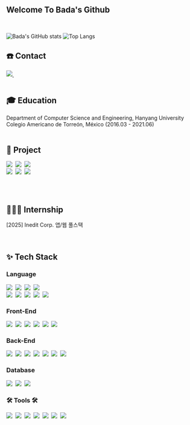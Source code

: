 ## Welcome To Bada's Github
<br>

  ![Bada's GitHub stats](https://github-readme-stats.vercel.app/api?username=BadaHong&show_icons=true&theme=radical) ![Top Langs](https://github-readme-stats.vercel.app/api/top-langs/?username=BadaHong)
<br>


## ☎️ Contact
<div align="left">
  <a href="mailto:hongbada0715@gmail.com">
    <img
      src="https://img.shields.io/badge/hongbada0715@gmail.com-D14836?style=for-the-badge&logo=gmail&logoColor=white"/>&nbsp
  </a>
</div>
<br>


## 🎓 Education
Department of Computer Science and Engineering, Hanyang University
<br>
Colegio Americano de Torreón, México (2016.03 - 2021.06)
<br><br>

## 🧩 Project
<div align="left">
  <img src="https://img.shields.io/badge/STUDULER-4479A1?style=for-the-badge&logo=STUDULER&logoColor=white" />&nbsp
  <img src="https://img.shields.io/badge/1822_PETMEETING-5FA04E?style=for-the-badge&logo=1822_PETMEETING&logoColor=white" />&nbsp
  <img src="https://img.shields.io/badge/THE_FRUITS-007396?style=for-the-badge&logo=THE_FRUITS&logoColor=white" />&nbsp
</div>
<div align="left">
  <img src="https://img.shields.io/badge/ChoiceBook-F05138?style=for-the-badge&logo=ChoiceBook&logoColor=white" />&nbsp
  <img src="https://img.shields.io/badge/HealingWeb-F7DF1E?style=for-the-badge&logo=HealingWeb&logoColor=white" />&nbsp
  <img src="https://img.shields.io/badge/MunhwaSaenghwal-232F3E?style=for-the-badge&logo=MunhwaSaenghwal&logoColor=white" />&nbsp
</div>

<br><br>

## 👩🏻‍💻 Internship
[2025] Inedit Corp. 앱/웹 풀스택
<br>
<br>
<br>


<!--내용 부분-->
## ✨ Tech Stack

### Language
<div align=left> 
  <img src="https://img.shields.io/badge/java-007396?style=for-the-badge&logo=java&logoColor=white" />&nbsp
  <img src="https://img.shields.io/badge/c++-00599C?style=for-the-badge&logo=c%2B%2B&logoColor=white" />&nbsp
  <img src="https://img.shields.io/badge/c-A8B9CC?style=for-the-badge&logo=c&logoColor=white" />&nbsp
  <img src="https://img.shields.io/badge/python-3776AB?style=for-the-badge&logo=python&logoColor=white" />&nbsp
</div>
<div align=left>
  <img src="https://img.shields.io/badge/javascript-F7DF1E.svg?style=for-the-badge&logo=javascript&logoColor=20232a" />&nbsp
  <img src="https://img.shields.io/badge/TypeScript-007ACC?style=for-the-badge&logo=typescript&logoColor=white" />&nbsp
  <img src="https://img.shields.io/badge/HTML5-E34F26?style=for-the-badge&logo=html5&logoColor=white" />&nbsp
  <img src="https://img.shields.io/badge/Dart-0175C2?style=for-the-badge&logo=dart&logoColor=white" />&nbsp
  <img src="https://img.shields.io/badge/swift-F05138?style=for-the-badge&logo=swift&logoColor=white" />&nbsp
</div>

### Front-End
<div align=left> 
  <img src="https://img.shields.io/badge/flutter-02569B?style=for-the-badge&logo=flutter&logoColor=white" />&nbsp
  <img src="https://img.shields.io/badge/React_Native-20232A?style=for-the-badge&logo=react&logoColor=61DAFB" />&nbsp
  <img src="https://img.shields.io/badge/react-20232a.svg?style=for-the-badge&logo=react&logoColor=61DAFB" />&nbsp
  <img src="https://img.shields.io/badge/Vue%20js-35495E?style=for-the-badge&logo=vuedotjs&logoColor=4FC08D" />&nbsp
  <img src="https://img.shields.io/badge/Tailwind_CSS-38B2AC?style=for-the-badge&logo=tailwind-css&logoColor=white" />&nbsp
  <img src="https://img.shields.io/badge/linux-FCC624?style=for-the-badge&logo=linux&logoColor=black" />&nbsp
</div>

### Back-End
<div align="left">
  <img src="https://img.shields.io/badge/node.js-339933?style=for-the-badge&logo=Node.js&logoColor=white" />&nbsp
  <img src="https://img.shields.io/badge/express-000000?style=for-the-badge&logo=express&logoColor=white" />&nbsp
  <img src="https://img.shields.io/badge/nestjs-E0234E?style=for-the-badge&logo=nestjs&logoColor=white" />&nbsp
  <img src="https://img.shields.io/badge/express-000000?style=for-the-badge&logo=express&logoColor=white" />&nbsp
  <img src="https://img.shields.io/badge/firebase-FFCA28?style=for-the-badge&logo=firebase&logoColor=white" />&nbsp
  <img src="https://img.shields.io/badge/amazonaws-232F3E?style=for-the-badge&logo=amazonaws&logoColor=white" />&nbsp
  <img src="https://img.shields.io/badge/amazonec2-FF9900?style=for-the-badge&logo=amazonec2&logoColor=white" />&nbsp
</div>

### Database
<div align="left">
  <img src="https://img.shields.io/badge/mysql-4479A1?style=for-the-badge&logo=mysql&logoColor=white" />&nbsp
  <img src="https://img.shields.io/badge/PostgreSQL-316192?style=for-the-badge&logo=postgresql&logoColor=white" />&nbsp
  <img src="https://img.shields.io/badge/logo=mikro-orm&logoColor=white" />&nbsp
</div>

### 🛠 Tools 🛠
<div align="left">
  <img src="https://img.shields.io/badge/git-F05033.svg?style=for-the-badge&logo=git&logoColor=white" />&nbsp
  <img src="https://img.shields.io/badge/github-181717.svg?style=for-the-badge&logo=github&logoColor=white" />&nbsp
  <img src="https://img.shields.io/badge/Notion-F3F3F3.svg?style=for-the-badge&logo=notion&logoColor=black" />&nbsp
  <img src="https://img.shields.io/badge/Jira-0052CC?style=for-the-badge&logo=Jira&logoColor=white" />&nbsp
  <img src="https://img.shields.io/badge/Apollo%20GraphQL-311C87?&style=for-the-badge&logo=Apollo%20GraphQL&logoColor=white" />&nbsp
  <img src="https://img.shields.io/badge/Docker-2CA5E0?style=for-the-badge&logo=docker&logoColor=white" />&nbsp
  <img src="https://img.shields.io/badge/figma-F24E1E.svg?style=for-the-badge&logo=figma&logoColor=white" />&nbsp
</div>

<br>
